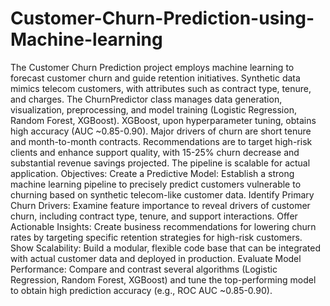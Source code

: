 # Customer-Churn-Prediction-using-Machine-learning
The Customer Churn Prediction project employs machine learning to forecast customer churn and guide retention initiatives. Synthetic data mimics telecom customers, with attributes such as contract type, tenure, and charges. The ChurnPredictor class manages data generation, visualization, preprocessing, and model training (Logistic Regression, Random Forest, XGBoost). XGBoost, upon hyperparameter tuning, obtains high accuracy (AUC ~0.85-0.90). Major drivers of churn are short tenure and month-to-month contracts. Recommendations are to target high-risk clients and enhance support quality, with 15-25% churn decrease and substantial revenue savings projected. The pipeline is scalable for actual application.
Objectives:
Create a Predictive Model: Establish a strong machine learning pipeline to precisely predict customers vulnerable to churning based on synthetic telecom-like customer data.
Identify Primary Churn Drivers: Examine feature importance to reveal drivers of customer churn, including contract type, tenure, and support interactions.
Offer Actionable Insights: Create business recommendations for lowering churn rates by targeting specific retention strategies for high-risk customers.
Show Scalability: Build a modular, flexible code base that can be integrated with actual customer data and deployed in production.
Evaluate Model Performance: Compare and contrast several algorithms (Logistic Regression, Random Forest, XGBoost) and tune the top-performing model to obtain high prediction accuracy (e.g., ROC AUC ~0.85-0.90).
